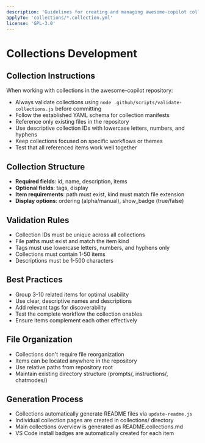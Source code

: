 ```yaml
---
description: 'Guidelines for creating and managing awesome-copilot collections'
applyTo: 'collections/*.collection.yml'
license: 'GPL-3.0'
---
```


# Collections Development

## Collection Instructions

When working with collections in the awesome-copilot repository:

-   Always validate collections using `node .github/scripts/validate-collections.js` before committing
-   Follow the established YAML schema for collection manifests
-   Reference only existing files in the repository
-   Use descriptive collection IDs with lowercase letters, numbers, and hyphens
-   Keep collections focused on specific workflows or themes
-   Test that all referenced items work well together

## Collection Structure

-   **Required fields**: id, name, description, items
-   **Optional fields**: tags, display
-   **Item requirements**: path must exist, kind must match file extension
-   **Display options**: ordering (alpha/manual), show_badge (true/false)

## Validation Rules

-   Collection IDs must be unique across all collections
-   File paths must exist and match the item kind
-   Tags must use lowercase letters, numbers, and hyphens only
-   Collections must contain 1-50 items
-   Descriptions must be 1-500 characters

## Best Practices

-   Group 3-10 related items for optimal usability
-   Use clear, descriptive names and descriptions
-   Add relevant tags for discoverability
-   Test the complete workflow the collection enables
-   Ensure items complement each other effectively

## File Organization

-   Collections don't require file reorganization
-   Items can be located anywhere in the repository
-   Use relative paths from repository root
-   Maintain existing directory structure (prompts/, instructions/, chatmodes/)

## Generation Process

-   Collections automatically generate README files via `update-readme.js`
-   Individual collection pages are created in collections/ directory
-   Main collections overview is generated as README.collections.md
-   VS Code install badges are automatically created for each item
